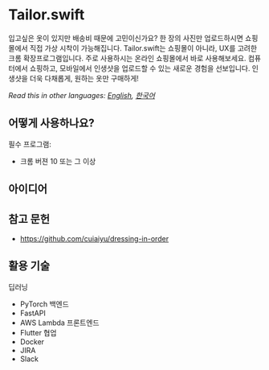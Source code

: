 # Tailor.swift
입고싶은 옷이 있지만 배송비 때문에 고민이신가요? 한 장의 사진만 업로드하시면 쇼핑몰에서 직접 가상 시착이 가능해집니다. Tailor.swift는 쇼핑몰이 아니라, UX를 고려한 크롬 확장프로그램입니다. 주로 사용하시는 온라인 쇼핑몰에서 바로 사용해보세요. 컴퓨터에서 쇼핑하고, 모바일에서 인생샷을 업로드할 수 있는 새로운 경험을 선보입니다. 인생샷을 더욱 다채롭게, 원하는 옷만 구매하게!

_Read this in other languages: [English](https://github.com/Tailor-swift/Tailor.swift/blob/main/README.md), [한국어](https://github.com/Tailor-swift/Tailor.swift/blob/main/lang/README.ko.md)_
## 어떻게 사용하나요?
필수 프로그램:
* 크롬 버젼 10 또는 그 이상

## 아이디어

## 참고 문헌
* https://github.com/cuiaiyu/dressing-in-order

## 활용 기술
딥러닝
* PyTorch
백엔드
* FastAPI
* AWS Lambda
프론트엔드
* Flutter
협업
* Docker
* JIRA
* Slack
